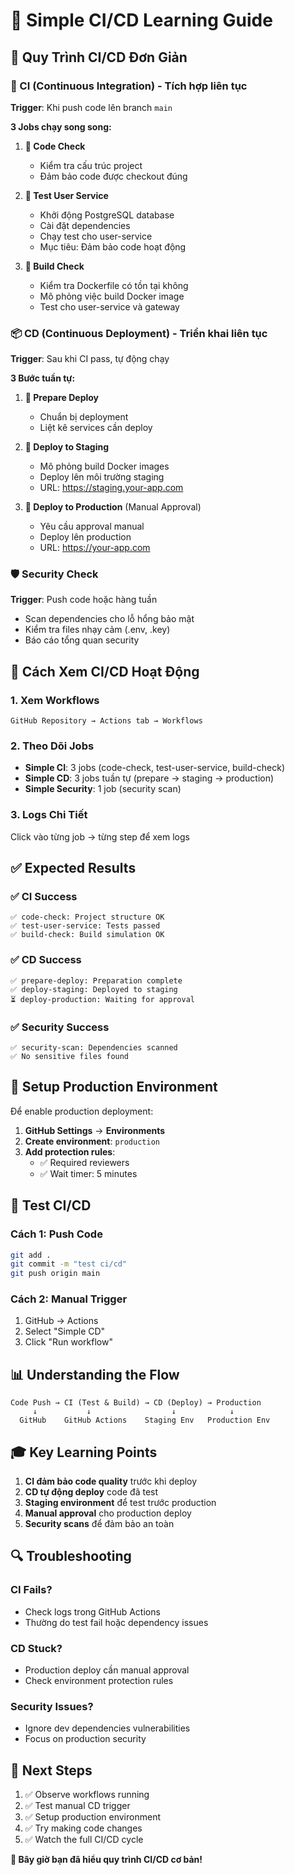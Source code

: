 # 🚀 Simple CI/CD Learning Guide

## 📖 Quy Trình CI/CD Đơn Giản

### 🔄 CI (Continuous Integration) - Tích hợp liên tục
**Trigger**: Khi push code lên branch `main`

**3 Jobs chạy song song:**

1. **📁 Code Check**
   - Kiểm tra cấu trúc project
   - Đảm bảo code được checkout đúng

2. **🧪 Test User Service**
   - Khởi động PostgreSQL database
   - Cài đặt dependencies
   - Chạy test cho user-service
   - Mục tiêu: Đảm bảo code hoạt động

3. **🐳 Build Check**
   - Kiểm tra Dockerfile có tồn tại không
   - Mô phỏng việc build Docker image
   - Test cho user-service và gateway

### 📦 CD (Continuous Deployment) - Triển khai liên tục
**Trigger**: Sau khi CI pass, tự động chạy

**3 Bước tuần tự:**

1. **🚀 Prepare Deploy**
   - Chuẩn bị deployment
   - Liệt kê services cần deploy

2. **🧪 Deploy to Staging**
   - Mô phỏng build Docker images
   - Deploy lên môi trường staging
   - URL: https://staging.your-app.com

3. **🎯 Deploy to Production** (Manual Approval)
   - Yêu cầu approval manual
   - Deploy lên production
   - URL: https://your-app.com

### 🛡️ Security Check
**Trigger**: Push code hoặc hàng tuần

- Scan dependencies cho lỗ hổng bảo mật
- Kiểm tra files nhạy cảm (.env, .key)
- Báo cáo tổng quan security

## 🎯 Cách Xem CI/CD Hoạt Động

### 1. Xem Workflows
```
GitHub Repository → Actions tab → Workflows
```

### 2. Theo Dõi Jobs
- **Simple CI**: 3 jobs (code-check, test-user-service, build-check)
- **Simple CD**: 3 jobs tuần tự (prepare → staging → production)
- **Simple Security**: 1 job (security scan)

### 3. Logs Chi Tiết
Click vào từng job → từng step để xem logs

## ✅ Expected Results

### ✅ CI Success
```
✅ code-check: Project structure OK
✅ test-user-service: Tests passed
✅ build-check: Build simulation OK
```

### ✅ CD Success
```
✅ prepare-deploy: Preparation complete
✅ deploy-staging: Deployed to staging
⏳ deploy-production: Waiting for approval
```

### ✅ Security Success
```
✅ security-scan: Dependencies scanned
✅ No sensitive files found
```

## 🔧 Setup Production Environment

Để enable production deployment:

1. **GitHub Settings** → **Environments**
2. **Create environment**: `production`
3. **Add protection rules**:
   - ✅ Required reviewers
   - ✅ Wait timer: 5 minutes

## 🚀 Test CI/CD

### Cách 1: Push Code
```bash
git add .
git commit -m "test ci/cd"
git push origin main
```

### Cách 2: Manual Trigger
1. GitHub → Actions
2. Select "Simple CD"
3. Click "Run workflow"

## 📊 Understanding the Flow

```
Code Push → CI (Test & Build) → CD (Deploy) → Production
     ↓           ↓                  ↓            ↓
  GitHub    GitHub Actions    Staging Env   Production Env
```

## 🎓 Key Learning Points

1. **CI đảm bảo code quality** trước khi deploy
2. **CD tự động deploy** code đã test
3. **Staging environment** để test trước production
4. **Manual approval** cho production deploy
5. **Security scans** để đảm bảo an toàn

## 🔍 Troubleshooting

### CI Fails?
- Check logs trong GitHub Actions
- Thường do test fail hoặc dependency issues

### CD Stuck?
- Production deploy cần manual approval
- Check environment protection rules

### Security Issues?
- Ignore dev dependencies vulnerabilities
- Focus on production security

## 📝 Next Steps

1. ✅ Observe workflows running
2. ✅ Test manual CD trigger
3. ✅ Setup production environment
4. ✅ Try making code changes
5. ✅ Watch the full CI/CD cycle

**🎉 Bây giờ bạn đã hiểu quy trình CI/CD cơ bản!**
